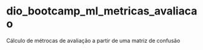 # dio_bootcamp_ml_metricas_avaliacao
Cálculo de métrocas de avaliação a partir de uma matriz de confusão
